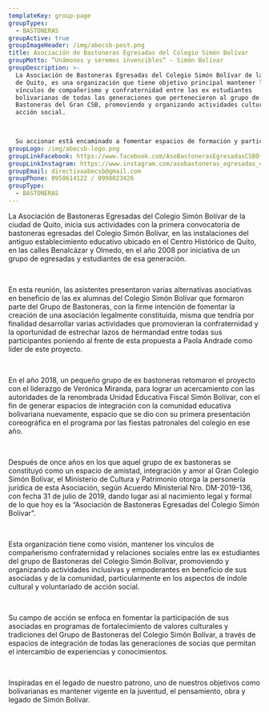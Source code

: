 ```yaml
---
templateKey: group-page
groupTypes:
  - BASTONERAS
groupActive: true
groupImageHeader: /img/abecsb-post.png
title: Asociación de Bastoneras Egresadas del Colegio Simón Bolívar
groupMotto: “Unámonos y seremos invencibles” - Simón Bolívar
groupDescription: >-
  La Asociación de Bastoneras Egresadas del Colegio Simón Bolívar de la ciudad
  de Quito, es una organización que tiene objetivo principal mantener los
  vínculos de compañerismo y confraternidad entre las ex estudiantes
  bolivarianas de todas las generaciones que pertenecieron al grupo de
  Bastoneras del Gran CSB, promoviendo y organizando actividades culturales y de
  acción social.

   

  Su accionar está encaminado a fomentar espacios de formación y participación de sus asociadas en programas de fortalecimiento de valores culturales y trascendencia de las tradiciones del Grupo de Bastoneras del Colegio Simón Bolívar, a través de la integración de sus socias e intercambio de experiencias y conocimientos.
groupLogo: /img/abecsb-logo.png
groupLinkFacebook: https://www.facebook.com/AsoBastonerasEgresadasCSBOficial
groupLinkInstagram: https://www.instagram.com/asobastoneras_egresadas_csb
groupEmail: directivaabecsb@gmail.com
groupPhone: 0958614122 / 0998023426
groupType:
  - BASTONERAS
---
```

La Asociación de Bastoneras Egresadas del Colegio Simón Bolívar de la ciudad de Quito, inicia sus actividades con la primera convocatoria de bastoneras egresadas del Colegio Simón Bolívar, en las instalaciones del antiguo establecimiento educativo ubicado en el Centro Histórico de Quito, en las calles Benalcázar y Olmedo, en el año 2008 por iniciativa de un grupo de egresadas y estudiantes de esa generación.

 

En esta reunión, las asistentes presentaron varias alternativas asociativas en beneficio de las ex alumnas del Colegio Simón Bolívar que formaron parte del Grupo de Bastoneras, con la firme intención de fomentar la creación de una asociación legalmente constituida, misma que tendría por finalidad desarrollar varias actividades que promovieran la confraternidad y la oportunidad de estrechar lazos de hermandad entre todas sus participantes poniendo al frente de esta propuesta a Paola Andrade como líder de este proyecto.

 

En el año 2018, un pequeño grupo de ex bastoneras retomaron el proyecto con el liderazgo de Verónica Miranda, para lograr un acercamiento con las autoridades de la renombrada Unidad Educativa Fiscal Simón Bolívar, con el fin de generar espacios de integración con la comunidad educativa bolivariana nuevamente, espacio que se dio con su primera presentación coreográfica en el programa por las fiestas patronales del colegio en ese año.

 

Después de once años en los que aquel grupo de ex bastoneras se constituyó como un espacio de amistad, integración y amor al Gran Colegio Simón Bolívar, el Ministerio de Cultura y Patrimonio otorga la personería jurídica de esta Asociación, según Acuerdo Ministerial Nro. DM-2019-136, con fecha 31 de julio de 2019, dando lugar así al nacimiento legal y formal de lo que hoy es la “Asociación de Bastoneras Egresadas del Colegio Simón Bolívar”. 

 

Esta organización tiene como visión, mantener los vínculos de compañerismo confraternidad y relaciones sociales entre las ex estudiantes del grupo de Bastoneras del Colegio Simón Bolívar, promoviendo y organizando actividades inclusivas y empoderantes en beneficio de sus asociadas y de la comunidad, particularmente en los aspectos de índole cultural y voluntariado de acción social.

 

Su campo de acción se enfoca en fomentar la participación de sus asociadas en programas de fortalecimiento de valores culturales y tradiciones del Grupo de Bastoneras del Colegio Simón Bolívar, a través de espacios de integración de todas las generaciones de socias que permitan el intercambio de experiencias y conocimientos.

 

Inspiradas en el legado de nuestro patrono, uno de nuestros objetivos como bolivarianas es mantener vigente en la juventud, el pensamiento, obra y legado de Simón Bolívar.